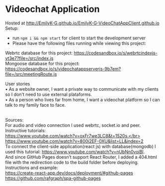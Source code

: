 # Videochat Application
Hosted at http://EmilyK-G.github.io/EmilyK-G-VideoChatAppClient.github.io </br>
Setup:
- run ```npm i && npm start``` for client to start the development server
- Please have the following files running while viewing this project:

Webrtc database for this project:
https://codesandbox.io/s/webrtcindexjs-vt3e7?file=/src/index.js
</br>
Mongoose database for this project:
https://codesandbox.io/s/videochatappserverjs-9b7em?file=/src/meetingRoute.js
</br>

User stories </br>
• As a website owner, I want a private way to communicate with my clients so I don't need to use external plataforms. </br>
• As a person who lives far from home, I want a videochat platform so I can talk to my family face to face.</br>
</br>

Sources: </br>
For audio and video connection I used webrtc, socket.io and peer. Instructive tutorials: </br> 
https://www.youtube.com/watch?v=oxFr7we3LC8&t=1520s.</br>
https://www.youtube.com/watch?v=800i2EF-0XU&list=LL&index=2</br>
To connect the client-side application(react js) with database(mongodb) I used this tutorial: https://www.youtube.com/watch?v=nUbNn0voiBI.
</br> 
And since GitHub Pages doesn’t support React Router, I added a 404.html file with the redirection code to the build folder before deploying. Instructions and example:</br>
https://create-react-app.dev/docs/deployment/#github-pages </br>
https://github.com/rafgraph/spa-github-pages
